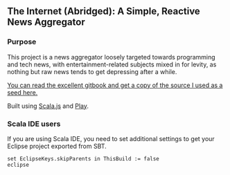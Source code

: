## The Internet (Abridged): A Simple, Reactive News Aggregator



### Purpose

This project is a news aggregator loosely targeted towards programming and tech news, with entertainment-related 
subjects mixed in for levity, as nothing but raw news tends to get depressing after a while.



[You can read the excellent gitbook and get a copy of the source I used as a seed here.](https://github.com/ochrons/scalajs-spa-tutorial)

Built using [Scala.js](http://www.scala-js.org/) and [Play](https://www.playframework.com/).


### Scala IDE users

If you are using Scala IDE, you need to set additional settings to get your Eclipse project exported from SBT.

```
set EclipseKeys.skipParents in ThisBuild := false
eclipse
```
